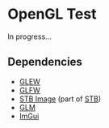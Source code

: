 # OpenGL Test

In progress...

## Dependencies

- [GLEW](https://glew.sourceforge.net/)
- [GLFW](https://www.glfw.org/)
- [STB Image](https://github.com/nothings/stb/blob/master/stb_image.h) (part of [STB](https://github.com/nothings/stb))
- [GLM](https://github.com/g-truc/glm/)
- [ImGui](https://github.com/ocornut/imgui/)
